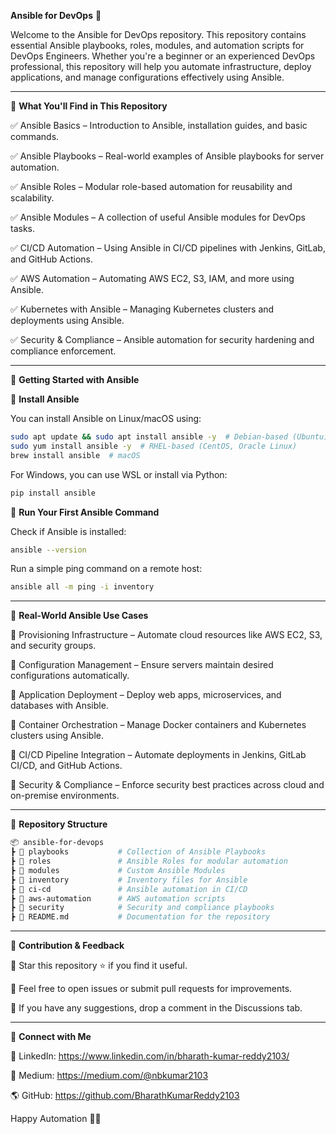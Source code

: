 **Ansible for DevOps** 🚀

Welcome to the Ansible for DevOps repository. This repository contains essential Ansible playbooks, roles, modules, and automation scripts for DevOps Engineers. Whether you're a beginner or an experienced DevOps professional, this repository will help you automate infrastructure, deploy applications, and manage configurations effectively using Ansible.

---

📌 **What You'll Find in This Repository**

✅ Ansible Basics – Introduction to Ansible, installation guides, and basic commands.

✅ Ansible Playbooks – Real-world examples of Ansible playbooks for server automation.

✅ Ansible Roles – Modular role-based automation for reusability and scalability.

✅ Ansible Modules – A collection of useful Ansible modules for DevOps tasks.

✅ CI/CD Automation – Using Ansible in CI/CD pipelines with Jenkins, GitLab, and GitHub Actions.

✅ AWS Automation – Automating AWS EC2, S3, IAM, and more using Ansible.

✅ Kubernetes with Ansible – Managing Kubernetes clusters and deployments using Ansible.

✅ Security & Compliance – Ansible automation for security hardening and compliance enforcement.

---

📖 **Getting Started with Ansible**

🔹 **Install Ansible**

You can install Ansible on Linux/macOS using:

 ```bash
sudo apt update && sudo apt install ansible -y  # Debian-based (Ubuntu)
sudo yum install ansible -y  # RHEL-based (CentOS, Oracle Linux)
brew install ansible  # macOS
 ```

For Windows, you can use WSL or install via Python:

 ```bash
pip install ansible
 ```

🔹 **Run Your First Ansible Command**

Check if Ansible is installed:

 ```bash
ansible --version
 ```

Run a simple ping command on a remote host:

 ```bash
ansible all -m ping -i inventory
 ```

---

🚀 **Real-World Ansible Use Cases**

📌 Provisioning Infrastructure – Automate cloud resources like AWS EC2, S3, and security groups.

📌 Configuration Management – Ensure servers maintain desired configurations automatically.

📌 Application Deployment – Deploy web apps, microservices, and databases with Ansible.

📌 Container Orchestration – Manage Docker containers and Kubernetes clusters using Ansible.

📌 CI/CD Pipeline Integration – Automate deployments in Jenkins, GitLab CI/CD, and GitHub Actions.

📌 Security & Compliance – Enforce security best practices across cloud and on-premise environments.

---

📂 **Repository Structure**

 ```bash
📦 ansible-for-devops
 ┣ 📂 playbooks           # Collection of Ansible Playbooks
 ┣ 📂 roles               # Ansible Roles for modular automation
 ┣ 📂 modules             # Custom Ansible Modules
 ┣ 📂 inventory           # Inventory files for Ansible
 ┣ 📂 ci-cd               # Ansible automation in CI/CD
 ┣ 📂 aws-automation      # AWS automation scripts
 ┣ 📂 security            # Security and compliance playbooks
 ┣ 📜 README.md           # Documentation for the repository
 ```

---

🎯 **Contribution & Feedback**

🔹 Star this repository ⭐ if you find it useful.

🔹 Feel free to open issues or submit pull requests for improvements.

🔹 If you have any suggestions, drop a comment in the Discussions tab.

---

📢 **Connect with Me**

💼 LinkedIn: https://www.linkedin.com/in/bharath-kumar-reddy2103/

📄 Medium: https://medium.com/@nbkumar2103

🌎 GitHub: https://github.com/BharathKumarReddy2103

Happy Automation 🚀🔥
